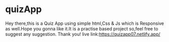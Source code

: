 # quizApp
Hey there,this is a Quiz App using simple html,Css & Js which is Responsive as well.Hope you gonna like it.It is a practise based project so,feel free to suggest any suggestion.
Thank you!
live link:https://quizapp07.netlify.app/
